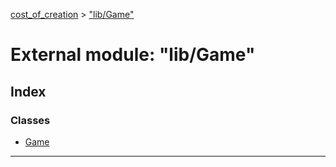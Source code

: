 [cost_of_creation](../README.md) > ["lib/Game"](../modules/_lib_game_.md)

# External module: "lib/Game"

## Index

### Classes

* [Game](../classes/_lib_game_.game.md)

---

